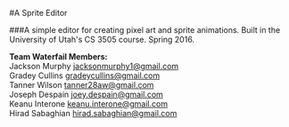#A Sprite Editor

###A simple editor for creating pixel art and sprite animations. Built in the University of Utah's CS 3505 course. Spring 2016.


<b>Team Waterfail Members:</b><br>
Jackson Murphy <jacksonmurphy1@gmail.com><br>
Gradey Cullins <gradeycullins@gmail.com><br>
Tanner Wilson <tanner28aw@gmail.com><br>
Joseph Despain <joey.despain@gmail.com><br>
Keanu Interone <keanu.interone@gmail.com><br>
Hirad Sabaghian <hirad.sabaghian@gmail.com>
